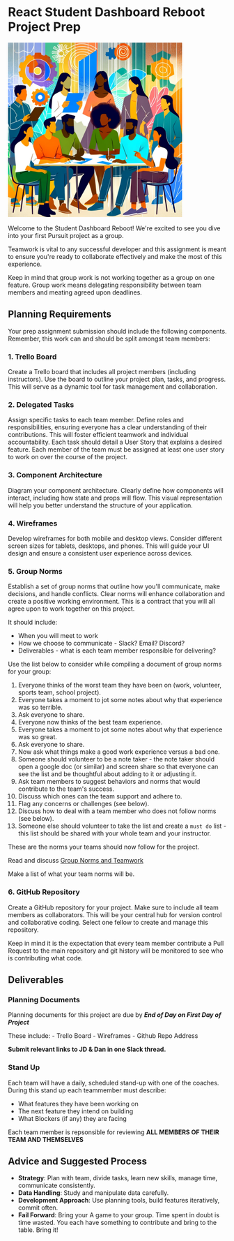 # React Student Dashboard Reboot Project Prep 

<img src="./instruction-assets/group-plan.png" alt="group" width="400" height="400">

Welcome to the Student Dashboard Reboot! We're excited to see you dive into your first Pursuit project as a group.
 
Teamwork is vital to any successful developer and this assignment is meant to ensure you're ready to collaborate effectively and make the most of this experience.  

Keep in mind that group work is not working together as a group on one feature.  Group work means delegating responsibility between team members and meating agreed upon deadlines.  

## Planning Requirements

Your prep assignment submission should include the following components.  Remember, this work can and should be split amongst team members:

### 1. Trello Board
Create a Trello board that includes all project members (including instructors). Use the board to outline your project plan, tasks, and progress. This will serve as a dynamic tool for task management and collaboration.  


### 2. Delegated Tasks
Assign specific tasks to each team member. Define roles and responsibilities, ensuring everyone has a clear understanding of their contributions. This will foster efficient teamwork and individual accountability. Each task should detail a  User Story that explains a desired feature.  Each member of the team must be assigned at least one user story to work on over the course of the project.


### 3. Component Architecture
Diagram your component architecture. Clearly define how components will interact, including how state and props will flow. This visual representation will help you better understand the structure of your application.

### 4. Wireframes
Develop wireframes for both mobile and desktop views. Consider different screen sizes for tablets, desktops, and phones. This will guide your UI design and ensure a consistent user experience across devices.

### 5. Group Norms
Establish a set of group norms that outline how you'll communicate, make decisions, and handle conflicts. Clear norms will enhance collaboration and create a positive working environment.  This is a contract that you will all agree upon to work together on this project.  

It should include:
* When you will meet to work 
* How we choose to communicate - Slack? Email? Discord?
* Deliverables - what is each team member responsible for delivering?

Use the list below to consider while compiling a document of group norms for your group:

1. Everyone thinks of the worst team they have been on (work, volunteer, sports team, school project).
1. Everyone takes a moment to jot some notes about why that experience was so terrible.
1. Ask everyone to share.
1. Everyone now thinks of the best team experience.
1. Everyone takes a moment to jot some notes about why that experience was so great.
1. Ask everyone to share.
1. Now ask what things make a good work experience versus a bad one.
1. Someone should volunteer to be a note taker - the note taker should open a google doc (or similar) and screen share so that everyone can see the list and be thoughtful about adding to it or adjusting it.
1. Ask team members to suggest behaviors and norms that would contribute to the team's success.
1. Discuss which ones can the team support and adhere to.
1. Flag any concerns or challenges (see below).
1. Discuss how to deal with a team member who does not follow norms (see below).
1. Someone else should volunteer to take the list and create a `must do` list - this list should be shared with your whole team and your instructor.

These are the norms your teams should now follow for the project.

Read and discuss [Group Norms and Teamwork](https://github.com/10-3-pursuit/unit-react/tree/main/group-norms-and-teamwork)

Make a list of what your team norms will be.

### 6. GitHub Repository
Create a GitHub repository for your project. Make sure to include all team members as collaborators. This will be your central hub for version control and collaborative coding.  Select one fellow to create and manage this repository.  

Keep in mind it is the expectation that every team member contribute a Pull Request to the main repository and git history will be monitored to see who is contributing what code.

## Deliverables

### Planning Documents
Planning documents for this project are due by ***End of Day on First Day of Project*** 
    
These include:
    - Trello Board
    - Wireframes
    - Github Repo Address
        
**Submit relevant links to JD & Dan in one Slack thread.**

### Stand Up 
Each team will have a daily, scheduled stand-up with one of the coaches.  During this stand up each teammember must describe:
* What features they have been working on 
* The next feature they intend on building
* What Blockers (if any) they are facing


Each team member is repsonsible for reviewing **ALL MEMBERS OF THEIR TEAM AND THEMSELVES** 

## Advice and Suggested Process

- **Strategy**: Plan with team, divide tasks, learn new skills, manage time, communicate consistently.
- **Data Handling**: Study and manipulate data carefully.
- **Development Approach**: Use planning tools, build features iteratively, commit often.
- **Fail Forward**: Bring your A game to your group. Time spent in doubt is time wasted. You each have something to contribute and bring to the table. Bring it!